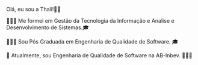 Olá, eu sou a Thali!👩🏻

<p>👩🏻‍🎓 Me formei em Gestão da Tecnologia da Informação e Analise e Desenvolvimento de Sistemas.🎓</p>
<p>👷🏻‍♀️ Sou Pós Graduada em Engenharia de Qualidade de Software. 🎓</p>
<p>🍺 Atualmente, sou  Engenharia de Qualidade de Software na AB-Inbev.  👩🏻‍💻</p>
